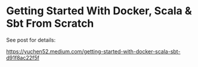 # Getting Started With Docker, Scala & Sbt From Scratch

See post for details:

https://yuchen52.medium.com/getting-started-with-docker-scala-sbt-d91f8ac22f5f
